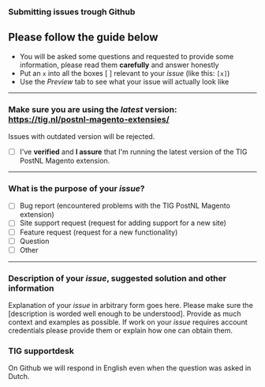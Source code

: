 ### Submitting issues trough Github
## Please follow the guide below

- You will be asked some questions and requested to provide some information, please read them **carefully** and answer honestly
- Put an `x` into all the boxes [ ] relevant to your *issue* (like this: `[x]`)
- Use the *Preview* tab to see what your issue will actually look like

---

### Make sure you are using the *latest* version: https://tig.nl/postnl-magento-extensies/
Issues with outdated version will be rejected.
- [ ] I've **verified** and **I assure** that I'm running the latest version of the TIG PostNL Magento extension.

---

### What is the purpose of your *issue*?
- [ ] Bug report (encountered problems with the TIG PostNL Magento extension)
- [ ] Site support request (request for adding support for a new site)
- [ ] Feature request (request for a new functionality)
- [ ] Question
- [ ] Other

---

### Description of your *issue*, suggested solution and other information

Explanation of your *issue* in arbitrary form goes here. Please make sure the [description is worded well enough to be understood]. Provide as much context and examples as possible.
If work on your *issue* requires account credentials please provide them or explain how one can obtain them.


### TIG supportdesk

On Github we will respond in English even when the question was asked in Dutch.
